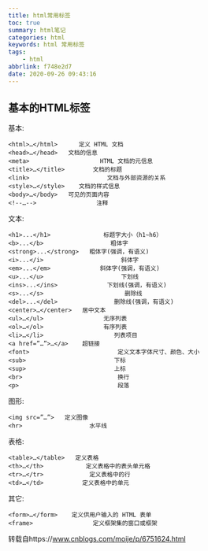 ```yaml
---
title: html常用标签
toc: true
summary: html笔记
categories: html
keywords: html 常用标签
tags:
    - html
abbrlink: f748e2d7
date: 2020-09-26 09:43:16
---
```

## 基本的HTML标签
<!--more-->
基本:

    <html>…</html>      定义 HTML 文档
    <head>…</head>   文档的信息
    <meta>                    HTML 文档的元信息
    <title>…</title>        文档的标题
    <link>                      文档与外部资源的关系
    <style>…</style>    文档的样式信息
    <body>…</body>   可见的页面内容
    <!--…-->                 注释

文本:

    <h1>...</h1>               标题字大小（h1~h6）
    <b>...</b>                   粗体字
    <strong>...</strong>   粗体字(强调，有语义)    
    <i>...</i>                      斜体字     
    <em>...</em>              斜体字(强调，有语义)
    <u>...</u>                      下划线
    <ins>...</ins>              下划线(强调，有语义)
    <s>...</s>                       删除线
    <del>...</del>                删除线(强调，有语义)      
    <center>…</center>   居中文本    
    <ul>…</ul>                 无序列表    
    <ol>…</ol>                 有序列表   
    <li>…</li>                    列表项目    
    <a href=”…”>…</a>    超链接    
    <font>                         定义文本字体尺寸、颜色、大小   
    <sub>                         下标   
    <sup>                         上标
    <br>                           换行
    <p>                            段落

图形:

    <img src=”…”>   定义图像    
    <hr>                   水平线

表格:

    <table>…</table>   定义表格    
    <th>…</th>            定义表格中的表头单元格   
    <tr>…</tr>             定义表格中的行
    <td>…</td>           定义表格中的单元

其它:

    <form>…</form>    定义供用户输入的 HTML 表单
    <frame>                 定义框架集的窗口或框架


转载自https://www.cnblogs.com/moije/p/6751624.html